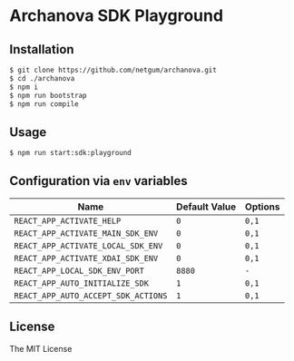 # Archanova SDK Playground

## Installation

```bash
$ git clone https://github.com/netgum/archanova.git
$ cd ./archanova
$ npm i
$ npm run bootstrap
$ npm run compile
```

## Usage

```bash
$ npm run start:sdk:playground
```

## Configuration via `env` variables

| Name 	| Default Value 	| Options 	|
| --- | ---| ---|
| `REACT_APP_ACTIVATE_HELP` 	| `0` 	| `0,1` 	|
| `REACT_APP_ACTIVATE_MAIN_SDK_ENV` 	| `0` 	| `0,1` |
| `REACT_APP_ACTIVATE_LOCAL_SDK_ENV` 	| `0` 	| `0,1` |
| `REACT_APP_ACTIVATE_XDAI_SDK_ENV` 	| `0` 	| `0,1` |
| `REACT_APP_LOCAL_SDK_ENV_PORT` 	| `8880` 	| `-` |
| `REACT_APP_AUTO_INITIALIZE_SDK` 	| `1` 	| `0,1` |
| `REACT_APP_AUTO_ACCEPT_SDK_ACTIONS` 	| `1` 	| `0,1` |

## License

The MIT License
